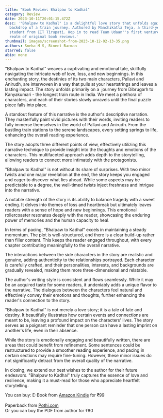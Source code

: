 ```yaml
---
title: "Book Review: Bhalpaw to Kadhal"
category: Review
date: 2023-10-11T20:01:15.472Z
desc: '"Bhalpaw to Kadhal" is a delightful love story that unfolds against the
  backdrop of a train journey. Authored by Manchikatla Teja, a third-year CSE
  student from IIT Tirupati. Hop in to read Team Udaan''s first venture into the
  realm of original book reviews.'
thumbnail: images/screenshot-from-2023-10-12-02-13-35.png
authors: Sneha M S, Bineet Barman
starred: false
abio: none
---
```


<!--StartFragment-->

"Bhalpaw to Kadhal" weaves a captivating and emotional tale, skillfully navigating the intricate web of love, loss, and new beginnings. In this enchanting story, the destinies of its two main characters, Pallavi and Anirudh, are interwoven in a way that pulls at your heartstrings and leaves a lasting impact. The story unfolds primarily on a  journey from Dibrugarh to Kanyakumari - the longest train route in India. We meet a plethora of characters, and each of their stories slowly unravels until the final puzzle piece falls into place.

A standout feature of this narrative is the author's descriptive narration. They masterfully paint vivid pictures with their words, inviting readers to fully immerse themselves in the world of Pallavi and Anirudh. From the bustling train stations to the serene landscapes, every setting springs to life, enhancing the overall reading experience.

The story adopts three different points of view, effectively utilizing this narrative technique to provide insight into the thoughts and emotions of the characters. This multifaceted approach adds depth to the storytelling, allowing readers to connect more intimately with the protagonists.

"Bhalpaw to Kadhal" is not without its share of surprises. With two minor twists and one major revelation at the end, the story keeps you engaged and eager to discover what lies ahead. While some aspects may be predictable to a degree, the well-timed twists inject freshness and intrigue into the narrative.

A notable strength of the story is its ability to balance tragedy with a sweet ending. It delves into themes of loss and heartbreak but ultimately leaves readers with a sense of hope and new beginnings. This emotional rollercoaster resonates deeply with the reader, showcasing the enduring power of memories and the human capacity to heal.

In terms of pacing, "Bhalpaw to Kadhal" excels in maintaining a steady momentum. The plot is well-structured, and there is a clear build-up rather than filler content. This keeps the reader engaged throughout, with every chapter contributing meaningfully to the overall narrative.

The interactions between the side characters in the story are realistic and genuine, adding authenticity to the relationships portrayed. Each character is carefully crafted, and their personalities, interests, and backgrounds are gradually revealed, making them more three-dimensional and relatable.

The author's writing style is consistent and flows seamlessly. While it may be an acquired taste for some readers, it undeniably adds a unique flavor to the narrative. The dialogues between the characters feel natural and effectively convey their emotions and thoughts, further enhancing the reader's connection to the story.

"Bhalpaw to Kadhal" is not merely a love story; it is a tale of fate and destiny. It beautifully illustrates how certain events and connections are meant to be, leaving a profound impact on the characters' lives. The story serves as a poignant reminder that one person can have a lasting imprint on another's life, even in their absence.

While the story is emotionally engaging and beautifully written, there are areas that could benefit from refinement. Some sentences could be restructured to provide a smoother reading experience, and pacing in certain sections may require fine-tuning. However, these minor issues do not significantly detract from the overall quality of the narrative.

In closing, we extend our best wishes to the author for their future endeavors. "Bhalpaw to Kadhal" truly captures the essence of love and resilience, making it a must-read for those who appreciate heartfelt storytelling.

You can buy:
E-Book from [Amazon Kindle](https://www.amazon.in/BHALPAW-KADHAL-Love-destination-Journey-ebook/dp/B0C5JL5V9L/ref=sr_1_1?keywords=bhalpaw+to+kadhal&sr=8-1) for ₹99 <br>  
Paperback from [Pothi.com ](https://store.pothi.com/book/vineela-manchikatla-bhalpaw-kadhal/) <br>Or you can buy the PDF from author for
₹80

<!--EndFragment-->
